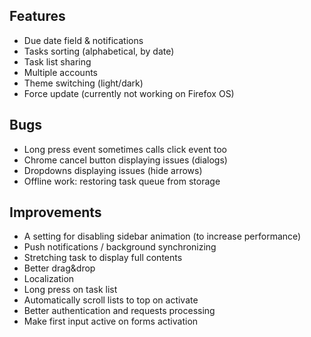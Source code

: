 Features
--------
- Due date field & notifications
- Tasks sorting (alphabetical, by date)
- Task list sharing
- Multiple accounts
- Theme switching (light/dark)
- Force update (currently not working on Firefox OS)


Bugs
----
- Long press event sometimes calls click event too
- Chrome cancel button displaying issues (dialogs)
- Dropdowns displaying issues (hide arrows)
- Offline work: restoring task queue from storage

Improvements
------------
- A setting for disabling sidebar animation (to increase performance)
- Push notifications / background synchronizing
- Stretching task to display full contents
- Better drag&drop
- Localization
- Long press on task list
- Automatically scroll lists to top on activate
- Better authentication and requests processing
- Make first input active on forms activation